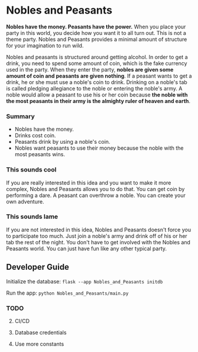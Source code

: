 # Nobles and Peasants

**Nobles have the money. Peasants have the power.** When you place your party in this world, you decide how you want it to all turn out. This is not a theme party. Nobles and Peasants provides a minimal amount of structure for your imagination to run wild.

Nobles and peasants is structured around getting alcohol. In order to get a drink, you need to spend some amount of coin, which is the fake currency used in the party. When they enter the party, **nobles are given some amount of coin and peasants are given nothing**. If a peasant wants to get a drink, he or she must use a noble's coin to drink. Drinking on a noble's tab is called pledging allegiance to the noble or entering the noble's army. A noble would allow a peasant to use his or her coin because **the noble with the most peasants in their army is the almighty ruler of heaven and earth**.

### Summary
- Nobles have the money.
- Drinks cost coin.
- Peasants drink by using a noble's coin.
- Nobles want peasants to use their money because the noble with the most peasants wins.

### This sounds cool
If you are really interested in this idea and you want to make it more complex, Nobles and Peasants allows you to do that. You can get coin by performing a dare. A peasant can overthrow a noble. You can create your own adventure.

### This sounds lame
If you are not interested in this idea, Nobles and Peasants doesn't force you to participate too much. Just join a noble's army and drink off of his or her tab the rest of the night. You don't have to get involved with the Nobles and Peasants world. You can just have fun like any other typical party.

## Developer Guide

Initialize the database: `flask --app Nobles_and_Peasants initdb`

Run the app: `python Nobles_and_Peasants/main.py`

### TODO

2. CI/CD

3. Database credentials

4. Use more constants